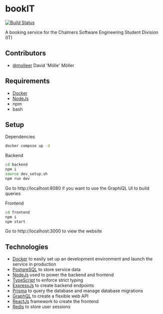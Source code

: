 # bookIT

[![Build Status](https://travis-ci.com/molleer/bookit.svg?token=ES9SJGmRYiEL9bzd8RLb&branch=main)](https://travis-ci.com/molleer/bookit)

A booking service for the Chalmers Software Engineering Student Division (IT)

## Contributors

- [@molleer](https://github.com/molleer/) David 'Mölle' Möller

## Requirements

- [Docker](https://www.docker.com/)
- [NodeJs](https://nodejs.org/en/)
- npm
- bash

## Setup

Dependencies

```sh
docker compose up -d
```

Backend

```sh
cd backend
npm i
source dev_setup.sh
npm run dev
```

Go to http://localhost:8080 if you want to use the GraphiQL UI to build queries

Frontend

```sh
cd frontend
npm i
npm start
```

Go to http://localhost:3000 to view the website

## Technologies

- [Docker](https://www.docker.com/) to easily set up an development environment and launch the service in production
- [PostgreSQL](https://www.postgresql.org/) to store service data
- [NodeJs](https://nodejs.org/en/) used to power the backend and frontend
- [TypeScript](https://www.typescriptlang.org/) to enforce strict typing
- [ExpressJs](http://expressjs.com/) to create backend endpoints
- [Prisma](https://www.prisma.io/docs/) to query the database and manage database migrations
- [GraphQL](https://graphql.org/) to create a flexible web API
- [ReactJs](https://reactjs.org/) framework to create the frontend
- [Redis](https://redis.io/) to store user sessions
